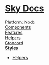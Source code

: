 <!--- This Styles was auto-generated using "npx sky readme build" --> 

# [Sky Docs](/README.md)

[Platform: Node](..%2F%40node%2FPlatform%3A%20Node.md)   
[Components](..%2Fcomponents%2FComponents.md)   
[Features](..%2Ffeatures%2FFeatures.md)   
[Helpers](..%2Fhelpers%2FHelpers.md)   
[Standard](..%2Fstandard%2FStandard.md)   
**[Styles](..%2Fstyles%2FStyles.md)**   
* [Helpers](..%2Fstyles%2Fhelpers%2FHelpers.md)
  